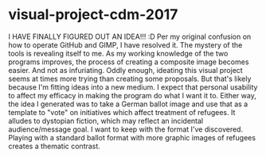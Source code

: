 # visual-project-cdm-2017
I HAVE FINALLY FIGURED OUT AN IDEA!!! :D
Per my original confusion on how to operate GitHub and GIMP, I have resolved it. The mystery of the tools is revealing itself to me. As my working knowledge of the two programs improves, the process of creating a composite image becomes easier. And not as infuriating.
Oddly enough, ideating this visual project seems at times more trying than creating some proposals. But that's likely because I'm fitting ideas into a new medium. I expect that personal usability to affect my efficacy in making the program do what I want it to.
Either way, the idea I generated was to take a German ballot image and use that as a template to "vote" on initiatives which affect treatment of refugees. It alludes to dystopian fiction, which may reflect an incidental audience/message goal. I want to keep with the format I've discovered. Playing with a standard ballot format with more graphic images of refugees creates a thematic contrast.
